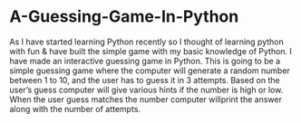 # A-Guessing-Game-In-Python
As I have started learning Python recently so I  thought of learning python with fun &amp; have built the simple game with my basic knowledge of Python.
I have made an interactive guessing game in Python.
This is going to be a simple guessing game where the computer will generate a random number between 1 to 10, and the user has to guess it in 3 attempts.
Based on the user’s guess computer will give various hints if the number is high or low. When the user guess matches the number computer willprint the answer along with the number of attempts.

